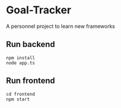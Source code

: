 # Goal-Tracker
A personnel project to learn new frameworks

## Run backend
`npm install` <br>
`node app.ts`

## Run frontend
`cd frontend` <br>
`npm start`

